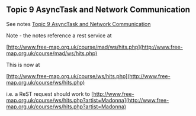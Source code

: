 ## Topic 9 AsyncTask and Network Communication

See notes [Topic 9 AsyncTask and Network Communication](https://edward2.solent.ac.uk/course/mad/part9.xhtml) 

Note - the notes reference a rest service at
 
[http://www.free-map.org.uk/course/mad/ws/hits.php](http://www.free-map.org.uk/course/mad/ws/hits.php)

This is now at

[http://www.free-map.org.uk/course/ws/hits.php](http://www.free-map.org.uk/course/ws/hits.php)

i.e. a ReST request should work to [http://www.free-map.org.uk/course/ws/hits.php?artist=Madonna](http://www.free-map.org.uk/course/ws/hits.php?artist=Madonna)
